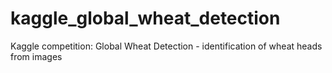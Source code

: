 # kaggle_global_wheat_detection
Kaggle competition: Global Wheat Detection - identification of wheat heads from images
